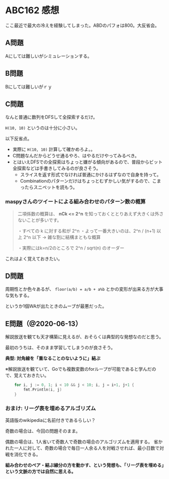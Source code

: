 # ABC162 感想

ここ最近で最大の冷えを経験してしまった。ABDのパフォは800。大反省会。

## A問題

Aにしては難しいがシミュレーションする。

## B問題

Bにしては難しいがｒｙ

## C問題

なんと普通に数列をDFSして全探索するだけ。

`H(10, 10)` というのは十分に小さい。

以下反省点。

- 実際に `H(10, 10)` 計算して確かめろよ。。
- C問題なんだからどうせ通るやろ、はやるだけやってみるべき。
- とはいえDFSでの全探索はちょっと嫌がる傾向があるので、普段からビット全探索などは手書きしてみるのが良さそう。
  - スライスを返す形式でなければ普通にかけるはずなので自身を持って。
  - Combinationのパターンだけはちょっとむずかしい気がするので、こまったらスニペットを読もう。

### maspyさんのツイートによる組み合わせのパターン数の概算

> 二項係数の概算は、
> **nCk <= 2^n**
> を知っておくととりあえず大きくは外さないことが多いです。
>
> ・すべての k に対する和が 2^n
> ・よって一番大きいのは、2^n / (n+1) 以上 2^n 以下 → 雑な割に結構まともな概算
>
> ・実際にはk=n/2のところで 2^n / sqrt(n) のオーダー

これはよく覚えておきたい。

## D問題

周期性とか色々あるが、 `floor(a/b) = a/b + a%b` とかの変形が出来る方が大事な気もする。

というか1個WAが出たときのムーブが最悪だった。

## E問題（@2020-06-13）

解説放送を観ても天才構築に見えるが、おそらくは典型的な発想なのだと思う。

最初のうちは、そのまま学習してしまうのが良さそう。

**典型: 対角線を「重なることのないように」結ぶ**

※解説放送を観ていて、Goでも複数変数のforループが可能であると学んだので、覚えておきたい。

```go
	for i, j := 0, 1; i < 10 && j < 10; i, j = i+1, j+1 {
		fmt.Println(i, j)
	}
```

### おまけ: リーグ表を埋めるアルゴリズム

英語版のwikipediaに名前付きであるらしい？

奇数の場合は、今回の問題そのまま。

偶数の場合は、1人省いて奇数人で奇数の場合のアルゴリズムを適用する。
省かれた一人に対して、奇数の場合で毎日一人余る人を対戦させれば、最小日数で対戦を消化できる。

**組み合わせのペア・結ぶ線分の方を動かす、という発想も、「リーグ表を埋める」という文脈の方では自然に思える。**

